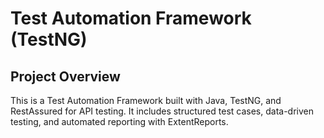 # Test Automation Framework (TestNG)

##  Project Overview

This is a Test Automation Framework built with Java, TestNG, and RestAssured for API testing. It includes structured test cases, data-driven testing, and automated reporting with ExtentReports.

